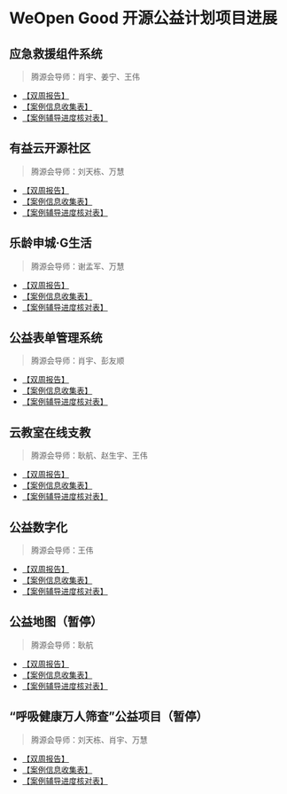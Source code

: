 
# WeOpen Good 开源公益计划项目进展

## 应急救援组件系统
> 腾源会导师：肖宇、姜宁、王伟
- [【双周报告】](https://docs.qq.com/doc/DSnRjZVF6SG9jcHNq)
- [【案例信息收集表】](https://docs.qq.com/doc/DSndYT1haU21Ob0lU)
- [【案例辅导进度核对表】](https://docs.qq.com/doc/DSldXQWROeXFHUFph)

## 有益云开源社区
> 腾源会导师：刘天栋、万慧
- [【双周报告】](https://docs.qq.com/doc/DSkxkZE5HWE5TU2Fk)
- [【案例信息收集表】](https://docs.qq.com/doc/DSlh4WE5WYXFmcUdU)
- [【案例辅导进度核对表】](https://docs.qq.com/doc/DSlFSRWdrY3RiUEdz)

## 乐龄申城·G生活
> 腾源会导师：谢孟军、万慧
- [【双周报告】](https://docs.qq.com/doc/DSlByS2dVcUZ3YlBP)
- [【案例信息收集表】](https://docs.qq.com/doc/DSm9WVGNwY01SbUJ4)
- [【案例辅导进度核对表】](https://docs.qq.com/doc/DSk54YkxUR0xPSHhz)

## 公益表单管理系统
> 腾源会导师：肖宇、彭友顺
- [【双周报告】](https://docs.qq.com/doc/DSkZNbFlUR1B6VmFO)
- [【案例信息收集表】](https://docs.qq.com/doc/DSnlMcEV1bWdUTWRQ)
- [【案例辅导进度核对表】](https://docs.qq.com/doc/DSnVQRGNCanhJWndV)

## 云教室在线支教
> 腾源会导师：耿航、赵生宇、王伟
- [【双周报告】](https://docs.qq.com/doc/DSndYcUhQVmhWcnRH)
- [【案例信息收集表】](https://docs.qq.com/doc/DSlR3elZQUnp3QXpx)
- [【案例辅导进度核对表】](https://docs.qq.com/doc/DSlB6RGZvTXhZakVj)

## 公益数字化
> 腾源会导师：王伟
- [【双周报告】](https://docs.qq.com/doc/DSm5ySk5rdlZIYXln)
- [【案例信息收集表】](https://docs.qq.com/doc/DSnRNWHNKZ21IUEt3)
- [【案例辅导进度核对表】](https://docs.qq.com/doc/DSm1KYUtYcmt3Rklq)

## 公益地图（暂停）
> 腾源会导师：耿航
- [【双周报告】](https://docs.qq.com/doc/DSk96RFprSFFwTEJD)
- [【案例信息收集表】](https://docs.qq.com/doc/DSlNyc3BRRmdUc3FG)
- [【案例辅导进度核对表】](https://docs.qq.com/doc/DSlNNVVZFcU9oZ1Rm)


## “呼吸健康万人筛查”公益项目（暂停）
> 腾源会导师：刘天栋、肖宇、万慧
- [【双周报告】](https://docs.qq.com/doc/DSmJtYnJZYWpCSEZG)
- [【案例信息收集表】](https://docs.qq.com/doc/DSkxkamxpbVNSSUlS)
- [【案例辅导进度核对表】](https://docs.qq.com/doc/DSlVoVmx2WkpPakF6)

